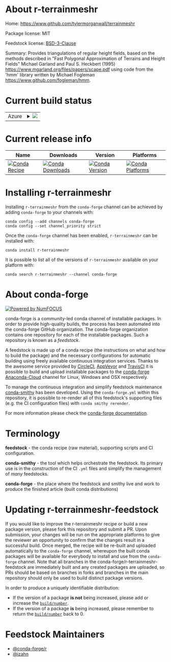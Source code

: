 About r-terrainmeshr
====================

Home: https://www.github.com/tylermorganwall/terrainmeshr

Package license: MIT

Feedstock license: [BSD-3-Clause](https://github.com/conda-forge/r-terrainmeshr-feedstock/blob/master/LICENSE.txt)

Summary: Provides triangulations of regular height fields, based on the methods described in "Fast Polygonal Approximation of Terrains and Height Fields" Michael Garland and Paul S. Heckbert (1995) <https://www.mgarland.org/files/papers/scape.pdf> using code from the 'hmm' library written by Michael Fogleman <https://www.github.com/fogleman/hmm>.

Current build status
====================


<table>
    
  <tr>
    <td>Azure</td>
    <td>
      <details>
        <summary>
          <a href="https://dev.azure.com/conda-forge/feedstock-builds/_build/latest?definitionId=11882&branchName=master">
            <img src="https://dev.azure.com/conda-forge/feedstock-builds/_apis/build/status/r-terrainmeshr-feedstock?branchName=master">
          </a>
        </summary>
        <table>
          <thead><tr><th>Variant</th><th>Status</th></tr></thead>
          <tbody><tr>
              <td>linux_64_r_base4.0</td>
              <td>
                <a href="https://dev.azure.com/conda-forge/feedstock-builds/_build/latest?definitionId=11882&branchName=master">
                  <img src="https://dev.azure.com/conda-forge/feedstock-builds/_apis/build/status/r-terrainmeshr-feedstock?branchName=master&jobName=linux&configuration=linux_64_r_base4.0" alt="variant">
                </a>
              </td>
            </tr><tr>
              <td>linux_64_r_base4.1</td>
              <td>
                <a href="https://dev.azure.com/conda-forge/feedstock-builds/_build/latest?definitionId=11882&branchName=master">
                  <img src="https://dev.azure.com/conda-forge/feedstock-builds/_apis/build/status/r-terrainmeshr-feedstock?branchName=master&jobName=linux&configuration=linux_64_r_base4.1" alt="variant">
                </a>
              </td>
            </tr><tr>
              <td>osx_64_r_base4.0</td>
              <td>
                <a href="https://dev.azure.com/conda-forge/feedstock-builds/_build/latest?definitionId=11882&branchName=master">
                  <img src="https://dev.azure.com/conda-forge/feedstock-builds/_apis/build/status/r-terrainmeshr-feedstock?branchName=master&jobName=osx&configuration=osx_64_r_base4.0" alt="variant">
                </a>
              </td>
            </tr><tr>
              <td>osx_64_r_base4.1</td>
              <td>
                <a href="https://dev.azure.com/conda-forge/feedstock-builds/_build/latest?definitionId=11882&branchName=master">
                  <img src="https://dev.azure.com/conda-forge/feedstock-builds/_apis/build/status/r-terrainmeshr-feedstock?branchName=master&jobName=osx&configuration=osx_64_r_base4.1" alt="variant">
                </a>
              </td>
            </tr><tr>
              <td>win_64_r_base4.0</td>
              <td>
                <a href="https://dev.azure.com/conda-forge/feedstock-builds/_build/latest?definitionId=11882&branchName=master">
                  <img src="https://dev.azure.com/conda-forge/feedstock-builds/_apis/build/status/r-terrainmeshr-feedstock?branchName=master&jobName=win&configuration=win_64_r_base4.0" alt="variant">
                </a>
              </td>
            </tr><tr>
              <td>win_64_r_base4.1</td>
              <td>
                <a href="https://dev.azure.com/conda-forge/feedstock-builds/_build/latest?definitionId=11882&branchName=master">
                  <img src="https://dev.azure.com/conda-forge/feedstock-builds/_apis/build/status/r-terrainmeshr-feedstock?branchName=master&jobName=win&configuration=win_64_r_base4.1" alt="variant">
                </a>
              </td>
            </tr>
          </tbody>
        </table>
      </details>
    </td>
  </tr>
</table>

Current release info
====================

| Name | Downloads | Version | Platforms |
| --- | --- | --- | --- |
| [![Conda Recipe](https://img.shields.io/badge/recipe-r--terrainmeshr-green.svg)](https://anaconda.org/conda-forge/r-terrainmeshr) | [![Conda Downloads](https://img.shields.io/conda/dn/conda-forge/r-terrainmeshr.svg)](https://anaconda.org/conda-forge/r-terrainmeshr) | [![Conda Version](https://img.shields.io/conda/vn/conda-forge/r-terrainmeshr.svg)](https://anaconda.org/conda-forge/r-terrainmeshr) | [![Conda Platforms](https://img.shields.io/conda/pn/conda-forge/r-terrainmeshr.svg)](https://anaconda.org/conda-forge/r-terrainmeshr) |

Installing r-terrainmeshr
=========================

Installing `r-terrainmeshr` from the `conda-forge` channel can be achieved by adding `conda-forge` to your channels with:

```
conda config --add channels conda-forge
conda config --set channel_priority strict
```

Once the `conda-forge` channel has been enabled, `r-terrainmeshr` can be installed with:

```
conda install r-terrainmeshr
```

It is possible to list all of the versions of `r-terrainmeshr` available on your platform with:

```
conda search r-terrainmeshr --channel conda-forge
```


About conda-forge
=================

[![Powered by NumFOCUS](https://img.shields.io/badge/powered%20by-NumFOCUS-orange.svg?style=flat&colorA=E1523D&colorB=007D8A)](http://numfocus.org)

conda-forge is a community-led conda channel of installable packages.
In order to provide high-quality builds, the process has been automated into the
conda-forge GitHub organization. The conda-forge organization contains one repository
for each of the installable packages. Such a repository is known as a *feedstock*.

A feedstock is made up of a conda recipe (the instructions on what and how to build
the package) and the necessary configurations for automatic building using freely
available continuous integration services. Thanks to the awesome service provided by
[CircleCI](https://circleci.com/), [AppVeyor](https://www.appveyor.com/)
and [TravisCI](https://travis-ci.com/) it is possible to build and upload installable
packages to the [conda-forge](https://anaconda.org/conda-forge)
[Anaconda-Cloud](https://anaconda.org/) channel for Linux, Windows and OSX respectively.

To manage the continuous integration and simplify feedstock maintenance
[conda-smithy](https://github.com/conda-forge/conda-smithy) has been developed.
Using the ``conda-forge.yml`` within this repository, it is possible to re-render all of
this feedstock's supporting files (e.g. the CI configuration files) with ``conda smithy rerender``.

For more information please check the [conda-forge documentation](https://conda-forge.org/docs/).

Terminology
===========

**feedstock** - the conda recipe (raw material), supporting scripts and CI configuration.

**conda-smithy** - the tool which helps orchestrate the feedstock.
                   Its primary use is in the construction of the CI ``.yml`` files
                   and simplify the management of *many* feedstocks.

**conda-forge** - the place where the feedstock and smithy live and work to
                  produce the finished article (built conda distributions)


Updating r-terrainmeshr-feedstock
=================================

If you would like to improve the r-terrainmeshr recipe or build a new
package version, please fork this repository and submit a PR. Upon submission,
your changes will be run on the appropriate platforms to give the reviewer an
opportunity to confirm that the changes result in a successful build. Once
merged, the recipe will be re-built and uploaded automatically to the
`conda-forge` channel, whereupon the built conda packages will be available for
everybody to install and use from the `conda-forge` channel.
Note that all branches in the conda-forge/r-terrainmeshr-feedstock are
immediately built and any created packages are uploaded, so PRs should be based
on branches in forks and branches in the main repository should only be used to
build distinct package versions.

In order to produce a uniquely identifiable distribution:
 * If the version of a package **is not** being increased, please add or increase
   the [``build/number``](https://docs.conda.io/projects/conda-build/en/latest/resources/define-metadata.html#build-number-and-string).
 * If the version of a package **is** being increased, please remember to return
   the [``build/number``](https://docs.conda.io/projects/conda-build/en/latest/resources/define-metadata.html#build-number-and-string)
   back to 0.

Feedstock Maintainers
=====================

* [@conda-forge/r](https://github.com/conda-forge/r/)
* [@izahn](https://github.com/izahn/)

